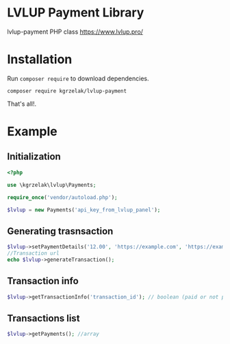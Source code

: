 # LVLUP Payment Library
lvlup-payment PHP class
https://www.lvlup.pro/

# Installation
Run `composer require` to download dependencies.
```
composer require kgrzelak/lvlup-payment
```

That's all!.

# Example

## Initialization

```php
<?php

use \kgrzelak\lvlup\Payments;

require_once('vendor/autoload.php');

$lvlup = new Payments('api_key_from_lvlup_panel');
```

## Generating trasnsaction
```php
$lvlup->setPaymentDetails('12.00', 'https://example.com', 'https://example.com');
//Transaction url
echo $lvlup->generateTransaction();
```

## Transaction info
```php
$lvlup->getTransactionInfo('transaction_id'); // boolean (paid or not paid :P)
```

## Transactions list
```php
$lvlup->getPayments(); //array
```
